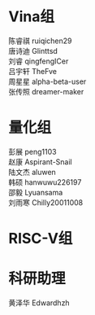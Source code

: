 
# Vina组
陈睿祺  ruiqichen29  
唐诗迪  Glinttsd  
刘睿    qingfengICer  
吕宇轩  TheFve  
周星星  alpha-beta-user  
张传照  dreamer-maker  

# 量化组
彭展    peng1103  
赵康    Aspirant-Snail  
陆文杰  aluwen  
韩硕    hanwuwu226197  
邵毅    Lyuansama  
刘雨寒  Chilly20011008  

# RISC-V组

# 科研助理
黄泽华  Edwardhzh
